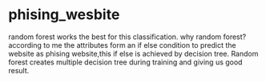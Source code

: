 # phising_wesbite
random forest works the best for this classification.
why random forest? according to me the attributes form an if else condition to predict the website as phising website,this if else is achieved by decision tree. Random forest creates multiple decision tree during training and giving us good result.
